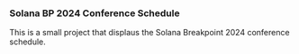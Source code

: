 ### Solana BP 2024 Conference Schedule
This is a small project that displaus the Solana Breakpoint 2024 conference schedule.  
